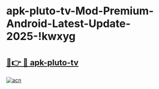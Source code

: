 # apk-pluto-tv-Mod-Premium-Android-Latest-Update-2025-!kwxyg

# <h2><a href="https://kgsvam.esa.edu.pl?title=apk-pluto-tv&ref=kwxyg">🔗👉 🔴 apk-pluto-tv</a></h2>

[![acn](https://github.com/user-attachments/assets/0f9c940e-d8b0-45ae-aac7-cd30a18b3e1c)](https://kgsvam.esa.edu.pl?title=apk-pluto-tv&ref=kwxyg)

